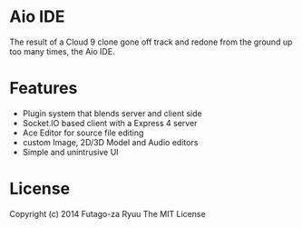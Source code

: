 Aio IDE
=======

The result of a Cloud 9 clone gone off track and redone from the ground up too many times, the Aio IDE.

Features
========
  
  * Plugin system that blends server and client side
  * Socket.IO based client with a Express 4 server
  * Ace Editor for source file editing
  * custom Image, 2D/3D Model and Audio editors
  * Simple and unintrusive UI

License
=======
Copyright (c) 2014 Futago-za Ryuu
The MIT License
